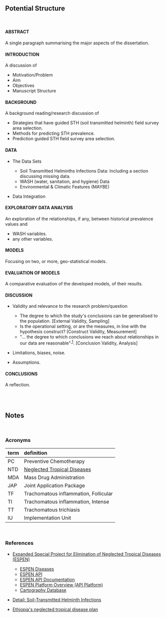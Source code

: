 
<br>

## Potential Structure

<br>

#### ABSTRACT

A single paragraph summarising the major aspects of the dissertation.

#### INTRODUCTION

A discussion of

* Motivation/Problem
* Aim
* Objectives
* Manuscript Structure

#### BACKGROUND

A background reading/research discussion of
* Strategies that have guided STH (soil transmitted helminth) field survey area selection.
* Methods for predicting STH prevalence.
* Prediction guided STH field survey area selection.

#### DATA

* The Data Sets
  * Soil Transmitted Helminths Infections Data: Including a section discussing missing data.
  * WASH (water, sanitation, and hygiene) Data
  * Environmental & Climatic Features (MAYBE)
 
* Data Integration

#### EXPLORATORY DATA ANALYSIS

An exploration of the relationships, if any, between historical prevalence values and
* WASH variables.
* any other variables.

#### MODELS

Focusing on two, or more, geo-statistical models.

#### EVALUATION OF MODELS

A comparative evaluation of the developed models, of their results.

#### DISCUSSION

* Validity and relevance to the research problem/question
  * The degree to which the study's conclusions can be generalised to the population. [External Validity, Sampling]
  * Is the operational setting, or are the measures, in line with the hypothesis construct?  [Construct Validity, Measurement]
  * "... the degree to which conclusions we reach about relationships in our data are 
    reasonable"<sup><a href="https://conjointly.com/kb/conclusion-validity/"> 1</a></sup>.  [Conclusion Validity, Analysis]

* Limitations, biases, noise.

* Assumptions.

#### CONCLUSIONS

A reflection.

<br>
<br>

## Notes

<br>

### Acronyms

term | definition
:--- | :---
PC | Preventive Chemotherapy
NTD | [Neglected Tropical Diseases](https://espen.afro.who.int/diseases)
MDA | Mass Drug Administration
JAP | Joint Application Package
TF | Trachomatous inflammation, Follicular
TI | Trachomatous inflammation, Intense
TT | Trachomatous trichiasis
IU | Implementation Unit

<br>

### References

* [Expanded Special Project for Elimination of Neglected Tropical Diseases (ESPEN)](https://espen.afro.who.int)
  * [ESPEN Diseases](https://espen.afro.who.int/diseases)
  * [ESPEN API](https://admin.espen.afro.who.int/docs/api)
  * [ESPEN API Documentation](https://espen.stoplight.io)
  * [ESPEN Platform Overview (API Platform)](https://admin.espen.afro.who.int/docs/api/overview)
  * [Cartography Database](https://espen.afro.who.int/tools-resources/cartography-database)

* [Detail: Soil-Transmitted Helminth Infections](https://www.who.int/news-room/fact-sheets/detail/soil-transmitted-helminth-infections)
* [Ethiopia's neglected tropical disease plan](https://www.afro.who.int/sites/default/files/2019-04/Second%20Edition%20of%20National%20Neglected%20Tropical%20Diseases%20Master%20Plan%2C%202016.pdf)

<br>
<br>

<br>
<br>

<br>
<br>

<br>
<br>